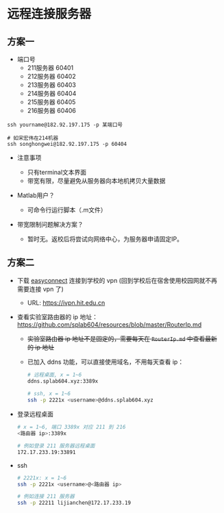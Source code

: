 # 远程连接服务器

## 方案一

* 端口号
  * 211服务器 60401
  * 212服务器 60402
  * 213服务器 60403
  * 214服务器 60404
  * 215服务器 60405
  * 216服务器 60406
```
ssh yourname@182.92.197.175 -p 某端口号

# 如宋宏伟在214机器
ssh songhongwei@182.92.197.175 -p 60404
```
* 注意事项
  * 只有terminal文本界面
  * 带宽有限，尽量避免从服务器向本地机拷贝大量数据
  
* Matlab用户？
  * 可命令行运行脚本（.m文件）

* 带宽限制问题解决方案？
  * 暂时无。返校后将尝试向网络中心，为服务器申请固定IP。

## 方案二

* 下载 [easyconnect](http://static.hit.edu.cn/vpn/) 连接到学校的 vpn (回到学校后在宿舍使用校园网就不再需要连接 vpn 了)
  * URL: https://ivpn.hit.edu.cn
 
* 查看实验室路由器的 ip 地址：https://github.com/splab604/resources/blob/master/RouterIp.md
  * ~~实验室路由器 ip 地址不是固定的，需要每天在 `RouterIp.md` 中查看最新的 ip 地址~~
  * 已加入 ddns 功能，可以直接使用域名，不用每天查看 ip：
 
    ```bash
    # 远程桌面, x = 1~6
    ddns.splab604.xyz:3389x
 
    # ssh, x = 1~6
    ssh -p 2221x <username>@ddns.splab604.xyz
    ```
 
* 登录远程桌面
  
  ```bash
  # x = 1~6, 端口 3389x 对应 211 到 216
  <路由器 ip>:3389x
  
  # 例如登录 211 服务器远程桌面
  172.17.233.19:33891
  ```
  
* ssh
  
  ```bash
  # 2221x: x = 1~6
  ssh -p 2221x <username>@<路由器 ip>
  
  # 例如连接 211 服务器
  ssh -p 22211 lijianchen@172.17.233.19
  ```
